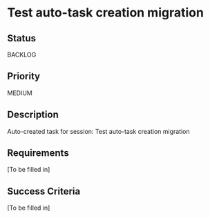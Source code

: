 # Test auto-task creation migration

## Status

BACKLOG

## Priority

MEDIUM

## Description

Auto-created task for session: Test auto-task creation migration

## Requirements

[To be filled in]

## Success Criteria

[To be filled in]
